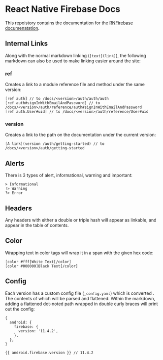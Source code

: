 # React Native Firebase Docs

This repoistory contains the documentation for the [RNFirebase documenatation](#).

## Internal Links

Along with the normal markdown linking (`[text](link)`), the following markdown can also be used to make linking easier around the site:

### ref

Creates a link to a module reference file and method under the same version:

```
[ref auth] // to /docs/<version>/auth/auth/auth
[ref auth#signInWithEmailAndPassword] // to /docs/<version>/auth/reference/auth#signInWithEmailAndPassword
[ref auth.User#uid] // to /docs/<version>/auth/reference/User#uid
```

### version

Creates a link to the path on the documentation under the current version:

```
[A link](version /auth/getting-started) // to /docs/<version>/auth/getting-started
```

## Alerts

There is 3 types of alert, informational, warning and important:

```
> Informational
!> Warning
?> Error
```

## Headers

Any headers with either a double or triple hash will appear as linkable, and appear in the table of contents.

## Color

Wrapping text in color tags will wrap it in a span with the given hex code:

```
[color #fff]White Text[/color]
[color #000000]Black Text[/color]
```

## Config

Each version has a custom config file (`_config.yaml`) which is converted . The contents of which will be parsed and flattened. Within the markdown, adding a flattened dot-noted path wrapped in double curly braces will print out the config:

```
{
  android: {
    firebase: {
      version: '11.4.2',
    },
  },
}
```

```
{{ android.firebase.version }} // 11.4.2
```
